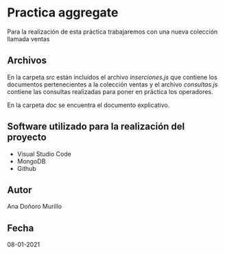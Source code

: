# Practica aggregate
Para la realización de esta práctica trabajaremos con una nueva colección llamada ventas

## Archivos
En la carpeta *src* están incluidos el archivo *inserciones.js* que contiene los documentos pertenecientes a la colección ventas y el archivo *consultas.js* contiene las consultas realizadas para poner en práctica los operadores.

En la carpeta *doc* se encuentra el documento explicativo.

## Software utilizado para la realización del proyecto

- Visual Studio Code
- MongoDB 
- Github

## Autor
Ana Doñoro Murillo
## Fecha
08-01-2021